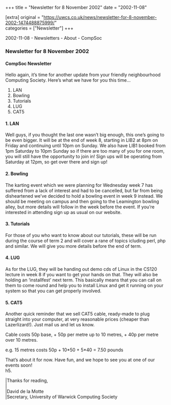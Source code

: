 +++
title = "Newsletter for 8 November 2002"
date = "2002-11-08"

[extra]
original = "https://uwcs.co.uk/news/newsletter-for-8-november-2002-1474488875999/"    
categories = ["Newsletter"]
+++

2002-11-08 - Newsletters - About - CompSoc

### Newsletter for 8 November 2002

#### CompSoc Newsletter

Hello again, it’s time for another update from your friendly neighbourhood Computing Society. Here’s what we have for you this time…

1.  LAN
2.  Bowling
3.  Tutorials
4.  LUG
5.  CAT5

#### 1\. LAN

Well guys, if you thought the last one wasn’t big enough, this one’s going to be even bigger. It will be at the end of week 8, starting in LIB2 at 8pm on Friday and continuing until 10pm on Sunday. We also have LIB1 booked from 1pm Saturday to 10pm Sunday so if there are too many of you for one room, you will still have the opportunity to join in\! Sign ups will be operating from Saturday at 12pm, so get over there and sign up\!

#### 2\. Bowling

The karting event which we were planning for Wednesday week 7 has suffered from a lack of interest and had to be cancelled, but far from being disheartened we’ve decided to hold a bowling event in week 9 instead. We should be meeting on campus and then going to the Leamington bowling alley, but more details will follow in the week before the event. If you’re interested in attending sign up as usual on our website.

#### 3\. Tutorials

For those of you who want to know about our tutorials, these will be run during the course of term 2 and will cover a rane of topics icluding perl, php and similar. We will give you more details before the end of term.

#### 4\. LUG

As for the LUG, they will be handing out demo cds of Linux in the CS120 lecture in week 8 if you want to get your hands on that. They will also be holding an ‘installfest’ next term. This basically means that you can call on them to come round and help you to install Linux and get it running on your system so that you can get properly involved.

#### 5\. CAT5

Another quick reminder that we sell CAT5 cable, ready-made to plug straight into your computer, at very reasonable prices (cheaper than Lazerlizard\!). Just mail us and let us know.

Cable costs 50p base, + 50p per metre up to 10 metres, + 40p per metre over 10 metres.

e.g. 15 metres costs 50p + 10\*50 + 5\*40 = 7.50 pounds

That’s about it for now. Have fun, and we hope to see you at one of our events soon\!  
h5.

|Thanks for reading,  
|  
|David de la Motte  
|Secretary, University of Warwick Computing Society
